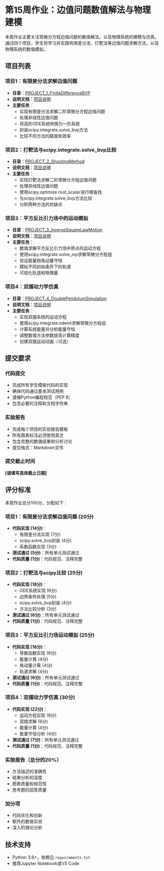 # 第15周作业：边值问题数值解法与物理建模

本周作业主要关注常微分方程边值问题的数值解法，以及物理系统的建模与仿真。通过四个项目，学生将学习并实践有限差分法、打靶法等边值问题求解方法，以及物理系统的数值模拟。

## 项目列表

### 项目1：有限差分法求解边值问题
- **目录**：[PROJECT_1_FiniteDifferenceBVP](./PROJECT_1_FiniteDifferenceBVP)
- **说明文档**：[项目说明](./PROJECT_1_FiniteDifferenceBVP/项目说明.md)
- **主要任务**：
  - 实现有限差分法求解二阶常微分方程边值问题
  - 处理非线性边值问题
  - 将高阶ODE系统转换为一阶系统
  - 封装scipy.integrate.solve_bvp方法
  - 比较不同方法的精度和效率

### 项目2：打靶法与scipy.integrate.solve_bvp比较
- **目录**：[PROJECT_2_ShootingMethod](./PROJECT_2_ShootingMethod)
- **说明文档**：[项目说明](./PROJECT_2_ShootingMethod/项目说明.md)
- **主要任务**：
  - 实现打靶法求解二阶常微分方程边值问题
  - 处理非线性边值问题
  - 使用scipy.optimize.root_scalar进行根查找
  - 与scipy.integrate.solve_bvp方法比较
  - 分析两种方法的优缺点

### 项目3：平方反比引力场中的运动模拟
- **目录**：[PROJECT_3_InverseSquareLawMotion](./PROJECT_3_InverseSquareLawMotion)
- **说明文档**：[项目说明](./PROJECT_3_InverseSquareLawMotion/项目说明.md)
- **主要任务**：
  - 数值求解平方反比引力场中质点的运动方程
  - 使用scipy.integrate.solve_ivp求解常微分方程组
  - 验证能量和角动量守恒
  - 模拟不同初始条件下的轨道
  - 可视化轨道和物理量

### 项目4：双摆动力学仿真
- **目录**：[PROJECT_4_DoublePendulumSimulation](./PROJECT_4_DoublePendulumSimulation)
- **说明文档**：[项目说明](./PROJECT_4_DoublePendulumSimulation/项目说明.md)
- **主要任务**：
  - 实现双摆系统的运动方程
  - 使用scipy.integrate.odeint求解常微分方程组
  - 计算系统能量并分析能量守恒
  - 调整数值方法参数提高计算精度
  - 创建双摆运动动画（可选）

## 提交要求

### 代码提交
- 完成所有学生模板代码的实现
- 确保代码通过基本测试用例
- 遵循Python编程规范（PEP 8）
- 包含必要的注释和文档字符串

### 实验报告
- 完成每个项目的实验报告模板
- 所有图表标注必须使用英文
- 包含完整的数值结果和分析讨论
- 提交格式：Markdown文件

### 提交截止时间
**[请填写具体截止日期]**

## 评分标准

本周作业总分100分，分配如下：

### 项目1：有限差分法求解边值问题 (20分)
- **代码实现 (14分)**：
  - 有限差分法实现 (7分)
  - scipy.solve_bvp封装 (4分)
  - 系数函数实现 (3分)
- **测试通过 (5分)**：所有单元测试通过
- **代码质量 (1分)**：代码规范、注释完整

### 项目2：打靶法与scipy比较 (25分)
- **代码实现 (18分)**：
  - ODE系统实现 (6分)
  - 边界条件处理 (5分)
  - scipy.solve_bvp封装 (4分)
  - 方法比较分析 (3分)
- **测试通过 (6分)**：所有单元测试通过
- **代码质量 (1分)**：代码规范、注释完整

### 项目3：平方反比引力场运动模拟 (25分)
- **代码实现 (18分)**：
  - 导数函数实现 (6分)
  - 能量计算 (4分)
  - 角动量计算 (4分)
  - 轨道求解 (4分)
- **测试通过 (6分)**：所有单元测试通过
- **代码质量 (1分)**：代码规范、注释完整

### 项目4：双摆动力学仿真 (30分)
- **代码实现 (22分)**：
  - 运动方程实现 (8分)
  - 双摆求解 (6分)
  - 能量计算 (4分)
  - 能量守恒分析 (4分)
- **测试通过 (7分)**：所有单元测试通过
- **代码质量 (1分)**：代码规范、注释完整

### 实验报告（总分的20%）
- 方法描述的准确性
- 结果分析的深度
- 图表质量和规范性
- 思考题的回答质量

### 加分项
- 代码优化和创新
- 额外的数值实验
- 深入的理论分析

## 技术支持
- Python 3.8+，依赖见 `requirements.txt`
- 推荐Jupyter Notebook或VS Code